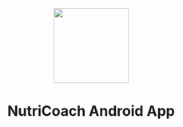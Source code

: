 <div align="center">
  
<img src="https://github.com/enzoftware/ingredientcoach/blob/master/app/src/main/res/drawable-v24/nutricoach.png" width="150"/>


# NutriCoach Android App

</div>
